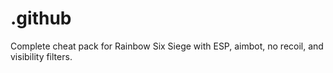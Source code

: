 # .github
Complete cheat pack for Rainbow Six Siege with ESP, aimbot, no recoil, and visibility filters.
